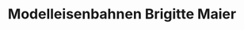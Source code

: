 ---
title: "Modelleisenbahnen Brigitte Maier"
url: /altenmarkt-an-der-alz/modelleisenbahnen-brigitte-maier/
shop: Modellbau
---